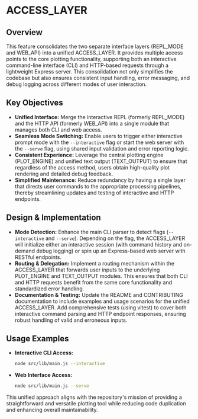# ACCESS_LAYER

## Overview
This feature consolidates the two separate interface layers (REPL_MODE and WEB_API) into a unified ACCESS_LAYER. It provides multiple access points to the core plotting functionality, supporting both an interactive command-line interface (CLI) and HTTP-based requests through a lightweight Express server. This consolidation not only simplifies the codebase but also ensures consistent input handling, error messaging, and debug logging across different modes of user interaction.

## Key Objectives
- **Unified Interface:** Merge the interactive REPL (formerly REPL_MODE) and the HTTP API (formerly WEB_API) into a single module that manages both CLI and web access.
- **Seamless Mode Switching:** Enable users to trigger either interactive prompt mode with the `--interactive` flag or start the web server with the `--serve` flag, using shared input validation and error reporting logic.
- **Consistent Experience:** Leverage the central plotting engine (PLOT_ENGINE) and unified text output (TEXT_OUTPUT) to ensure that regardless of the access method, users obtain high-quality plot rendering and detailed debug feedback.
- **Simplified Maintenance:** Reduce redundancy by having a single layer that directs user commands to the appropriate processing pipelines, thereby streamlining updates and testing of interactive and HTTP endpoints.

## Design & Implementation
- **Mode Detection:** Enhance the main CLI parser to detect flags (`--interactive` and `--serve`). Depending on the flag, the ACCESS_LAYER will initialize either an interactive session (with command history and on-demand debug logging) or spin up an Express-based web server with RESTful endpoints.
- **Routing & Delegation:** Implement a routing mechanism within the ACCESS_LAYER that forwards user inputs to the underlying PLOT_ENGINE and TEXT_OUTPUT modules. This ensures that both CLI and HTTP requests benefit from the same core functionality and standardized error handling.
- **Documentation & Testing:** Update the README and CONTRIBUTING documentation to include examples and usage scenarios for the unified ACCESS_LAYER. Add comprehensive tests (using vitest) to cover both interactive command parsing and HTTP endpoint responses, ensuring robust handling of valid and erroneous inputs.

## Usage Examples
- **Interactive CLI Access:**
  ```bash
  node src/lib/main.js --interactive
  ```

- **Web Interface Access:**
  ```bash
  node src/lib/main.js --serve
  ```

This unified approach aligns with the repository's mission of providing a straightforward and versatile plotting tool while reducing code duplication and enhancing overall maintainability.
